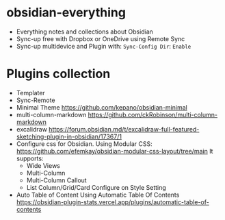 # obsidian-everything
- Everything notes and collections about Obsidian
- Sync-up free with Dropbox or OneDrive using Remote Sync
- Sync-up multidevice and Plugin with: `Sync-Config Dir`: `Enable`

# Plugins collection
- Templater
- Sync-Remote
- Minimal Theme
https://github.com/kepano/obsidian-minimal
- multi-column-markdown
https://github.com/ckRobinson/multi-column-markdown
- excalidraw
https://forum.obsidian.md/t/excalidraw-full-featured-sketching-plugin-in-obsidian/17367/1
- Configure css for Obsidian.
Using Modular CSS: https://github.com/efemkay/obsidian-modular-css-layout/tree/main
It supports:
	- Wide Views
	- Multi-Column
	- Multi-Column Callout
	- List Column/Grid/Card
Configure on Style Setting
- Auto Table of Content
Using Automatic Table Of Contents
https://obsidian-plugin-stats.vercel.app/plugins/automatic-table-of-contents
